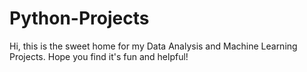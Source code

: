 # Python-Projects
Hi, this is the sweet home for my Data Analysis and Machine Learning Projects.
Hope you find it's fun and helpful!
